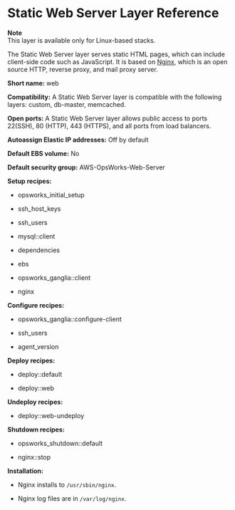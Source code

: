 # Static Web Server Layer Reference<a name="layers-server-static"></a>

**Note**  
This layer is available only for Linux\-based stacks\.

The Static Web Server layer serves static HTML pages, which can include client\-side code such as JavaScript\. It is based on [Nginx](http://nginx.org/en/), which is an open source HTTP, reverse proxy, and mail proxy server\.

**Short name:** web

**Compatibility:** A Static Web Server layer is compatible with the following layers: custom, db\-master, memcached\.

**Open ports:** A Static Web Server layer allows public access to ports 22\(SSH\), 80 \(HTTP\), 443 \(HTTPS\), and all ports from load balancers\.

**Autoassign Elastic IP addresses:** Off by default

**Default EBS volume:** No

**Default security group:** AWS\-OpsWorks\-Web\-Server

**Setup recipes:**

+ opsworks\_initial\_setup

+ ssh\_host\_keys

+ ssh\_users

+ mysql::client

+ dependencies

+ ebs

+ opsworks\_ganglia::client

+ nginx 

**Configure recipes:**

+ opsworks\_ganglia::configure\-client

+ ssh\_users

+ agent\_version 

**Deploy recipes:**

+ deploy::default

+ deploy::web 

**Undeploy recipes:**

+ deploy::web\-undeploy

**Shutdown recipes:**

+ opsworks\_shutdown::default

+ nginx::stop

**Installation:**

+ Nginx installs to `/usr/sbin/nginx`\.

+ Nginx log files are in `/var/log/nginx`\.
